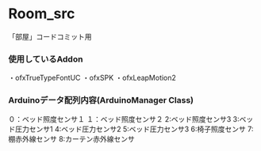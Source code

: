 # Room_src
「部屋」コードコミット用

### 使用しているAddon
・ofxTrueTypeFontUC
・ofxSPK
・ofxLeapMotion2

### Arduinoデータ配列内容(ArduinoManager Class)
０：ベッド照度センサ１
１：ベッド照度センサ２
2:ベッド照度センサ3
3:ベッド圧力センサ1
4:ベッド圧力センサ2
5:ベッド圧力センサ3
6:椅子照度センサ
7:棚赤外線センサ
8:カーテン赤外線センサ
